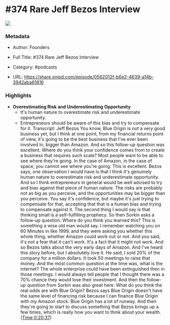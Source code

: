 # #374 Rare Jeff Bezos Interview

![](https://wsrv.nl/?url=https%3A%2F%2Fimage.simplecastcdn.com%2Fimages%2F57933a1d-c5a9-4040-9aca-e766ae2ec0eb%2F721c2dd0-f766-4405-a701-dcd9179d4a5b%2F3000x3000%2F1495013501artwork.jpg%3Faid%3Drss_feed&w=100&h=100)

### Metadata

- Author: Founders
- Full Title: #374 Rare Jeff Bezos Interview
- Category: #podcasts



- URL: https://share.snipd.com/episode/0562012f-b6e2-4639-a14b-3942aba61816

### Highlights

- **Overestimating Risk and Underestimating Opportunity**
  - It's human nature to overestimate risk and underestimate opportunity.
  - Entrepreneurs should be aware of this bias and try to compensate for it.
  Transcript:
  Jeff Bezos
  You know, Blue Origin is not a very good business yet, but I think at one point, from my financial returns point of view, it's going to be the best business that I've ever been involved In, bigger than Amazon. And so this follow-up question was excellent. Where do you think your confidence comes from to create a business that requires such scale? Most people want to be able to see where they're going. In the case of Amazon, in the case of space, you cannot see where you're going. This is excellent. Bezos says, one observation I would have is that I think it's genuinely human nature to overestimate risk and underestimate opportunity. And so I think entrepreneurs in general would be well advised to try and bias against that piece of human nature. The risks are probably not as big as you perceive, and the opportunities may be bigger than you perceive. You say it's confidence, but maybe it's just trying to compensate for that, accepting that that is a human bias and trying to compensate against it. The second thing I would say is that thinking small is a self-fulfilling prophecy. So then Sorkin asks a follow-up question. Where do you think you learned this? This is something a wise old man would say. I remember watching you on 60 Minutes in like 1999, and they were asking you whether this whole thing, whether Amazon could work out or not. And you said, it's not a fear that it can't work. It's a fact that it might not work. And so Bezos talks about the very early days of Amazon. And I've heard this story before, but I absolutely love it. He said, I sold 20% of the company for a million dollars. It took 50 meetings to raise that money. And the most common question at the time was, what is the internet? The whole enterprise could have been extinguished then in those meetings. I would always tell people that I thought there was a 70% chance they would lose their investment. And then the follow-up question from Sorkin was also great here. What do you think the real odds are with Blue Origin? Bezos says Blue Origin doesn't have the same level of financing risk because I can finance Blue Origin with my Amazon stock. Blue Origin has a lot of runway. And then they're going to start to discuss something that Bezos brings up a few times, which is really how you want to think about your wealth. ([Time 0:20:37](https://share.snipd.com/snip/a3c3383f-4ac2-4122-a2e7-5c2431daf95c))
